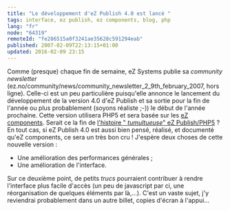 ```yaml
---
title: "Le développement d'eZ Publish 4.0 est lancé "
tags: interface, ez publish, ez components, blog, php
lang: "fr"
node: "64319"
remoteId: "fe286515a0f3241ae35628c591294eab"
published: 2007-02-09T22:13:15+01:00
updated: 2016-02-09 23:15
---
```

 
Comme (presque) chaque fin de semaine, eZ Systems publie sa *community
newsletter* (ez.no/community/news/community_newsletter_2_9th_february_2007, hors
ligne).
Celle-ci est un peu particulière puisqu'elle annonce le lancement du
développement de la version 4.0 d'eZ Publish et sa sortie pour la fin de l'année
ou plus probablement (soyons réaliste ;-)) le début de l'année prochaine. Cette
version utilisera PHP5 et sera basée sur les [eZ
components](http://zetacomponents.org/). Serait ce la fin de [l'histoire &quot;
*tumultueuse*&quot; eZ Publish/PHP5](/post/ez-publish-et-php5)&nbsp;? En tout cas, si
eZ Publish 4.0 est aussi bien pensé, réalisé, et documenté qu'eZ components, ce
sera un très bon cru&nbsp;! J'espère deux choses de cette nouvelle version&nbsp;:

* Une amélioration des performances générales ;
* Une amélioration de l'interface.
 
Sur ce deuxième point, de petits *trucs* pourraient contribuer à rendre
l'interface plus facile d'accès (un peu de javascript par ci, une réorganisation
de quelques éléments par là,…). C'est un vaste sujet, j'y reviendrai
probablement dans un autre billet, copies d'écran à l'appui…
